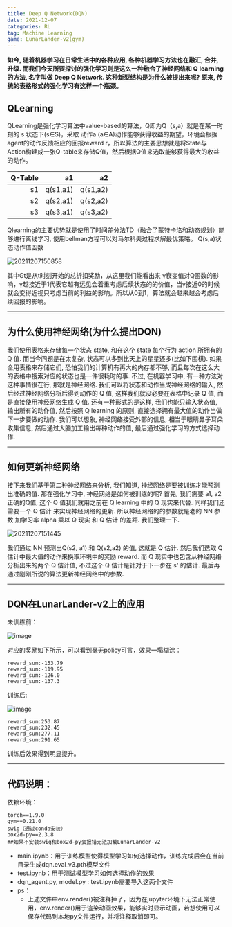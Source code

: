 ```yaml
---
title: Deep Q Network(DQN)
date: 2021-12-07
categories: RL
tag: Machine Learning
game: LunarLander-v2(gym)
---
```

**如今, 随着机器学习在日常生活中的各种应用, 各种机器学习方法也在融汇, 合并, 升级. 而我们今天所要探讨的强化学习则是这么一种融合了神经网络和 Q learning 的方法, 名字叫做 Deep Q Network. 这种新型结构是为什么被提出来呢? 原来, 传统的表格形式的强化学习有这样一个瓶颈。**
<!--more-->
## QLearning
QLearning是强化学习算法中value-based的算法，Q即为Q（s,a）就是在某一时刻的 s 状态下(s∈S)，采取 动作a (a∈A)动作能够获得收益的期望，环境会根据agent的动作反馈相应的回报reward r，所以算法的主要思想就是将State与Action构建成一张Q-table来存储Q值，然后根据Q值来选取能够获得最大的收益的动作。

| Q-Table | a1 | a2 |
| ----: | ----: | ----: |
| s1 | q(s1,a1) | q(s1,a2) |
| s2 | q(s2,a1) | q(s2,a2) |
| s3 | q(s3,a1) | q(s3,a2) |

Qlearning的主要优势就是使用了时间差分法TD（融合了蒙特卡洛和动态规划）能够进行离线学习, 使用bellman方程可以对马尔科夫过程求解最优策略。
Q(s,a)状态动作值函数

![20211207150858](https://cdn.jsdelivr.net/gh/wxt406611016/cdn/image/20211207150858.png)

其中Gt是从t时刻开始的总折扣奖励，从这里我们能看出来 γ衰变值对Q函数的影响，γ越接近于1代表它越有远见会着重考虑后续状态的的价值，当γ接近0的时候就会变得近视只考虑当前的利益的影响。所以从0到1，算法就会越来越会考虑后续回报的影响。

---
## 为什么使用神经网络(为什么提出DQN)
我们使用表格来存储每一个状态 state, 和在这个 state 每个行为 action 所拥有的 Q 值. 而当今问题是在太复杂, 状态可以多到比天上的星星还多(比如下围棋). 如果全用表格来存储它们, 恐怕我们的计算机有再大的内存都不够, 而且每次在这么大的表格中搜索对应的状态也是一件很耗时的事. 不过, 在机器学习中, 有一种方法对这种事情很在行, 那就是神经网络. 我们可以将状态和动作当成神经网络的输入, 然后经过神经网络分析后得到动作的 Q 值, 这样我们就没必要在表格中记录 Q 值, 而是直接使用神经网络生成 Q 值. 还有一种形式的是这样, 我们也能只输入状态值, 输出所有的动作值, 然后按照 Q learning 的原则, 直接选择拥有最大值的动作当做下一步要做的动作. 我们可以想象, 神经网络接受外部的信息, 相当于眼睛鼻子耳朵收集信息, 然后通过大脑加工输出每种动作的值, 最后通过强化学习的方式选择动作.

---
## 如何更新神经网络
接下来我们基于第二种神经网络来分析, 我们知道, 神经网络是要被训练才能预测出准确的值. 那在强化学习中, 神经网络是如何被训练的呢? 首先, 我们需要 a1, a2 正确的Q值, 这个 Q 值我们就用之前在 Q learning 中的 Q 现实来代替. 同样我们还需要一个 Q 估计 来实现神经网络的更新. 所以神经网络的的参数就是老的 NN 参数 加学习率 alpha 乘以 Q 现实 和 Q 估计 的差距. 我们整理一下.

![20211207151445](https://cdn.jsdelivr.net/gh/wxt406611016/cdn/image/20211207151445.png)

我们通过 NN 预测出Q(s2, a1) 和 Q(s2,a2) 的值, 这就是 Q 估计. 然后我们选取 Q 估计中最大值的动作来换取环境中的奖励 reward. 而 Q 现实中也包含从神经网络分析出来的两个 Q 估计值, 不过这个 Q 估计是针对于下一步在 s' 的估计. 最后再通过刚刚所说的算法更新神经网络中的参数.

---
## DQN在LunarLander-v2上的应用
未训练前：

![image](https://cdn.jsdelivr.net/gh/wxt406611016/cdn@master/vedio/20211209-103248.gif)

对应的奖励如下所示，可以看到毫无policy可言，效果一塌糊涂：
```
reward_sum:-153.79
reward_sum:-119.95
reward_sum:-126.0
reward_sum:-137.3
```

训练后:

![image](https://cdn.jsdelivr.net/gh/wxt406611016/cdn@master/vedio/20211209-104435.gif)

```
reward_sum:253.87
reward_sum:232.45
reward_sum:277.11
reward_sum:291.65
```
训练后效果得到明显提升。

---
## 代码说明：
依赖环境：
```
torch==1.9.0
gym==0.21.0
swig（通过conda安装）
box2d-py==2.3.8
##如果不安装swig和box2d-py会报错无法加载LunarLander-v2
```
* main.ipynb：用于训练模型使得模型学习如何选择动作，训练完成后会在当前目录生成dqn.eval_v3.pth模型文件
* test.ipynb：用于测试模型学习如何选择动作的效果
* dqn_agent.py, model.py : test.ipynb需要导入这两个文件
* ps：
  * 上述文件中env.render()被注释掉了，因为在jupyter环境下无法正常使用，env.render()用于渲染动画效果，能够实时显示动画，若想使用可以保存代码到本地py文件运行，并将注释取消即可。

